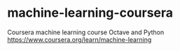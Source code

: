 # machine-learning-coursera
Coursera machine learning course Octave and Python https://www.coursera.org/learn/machine-learning

